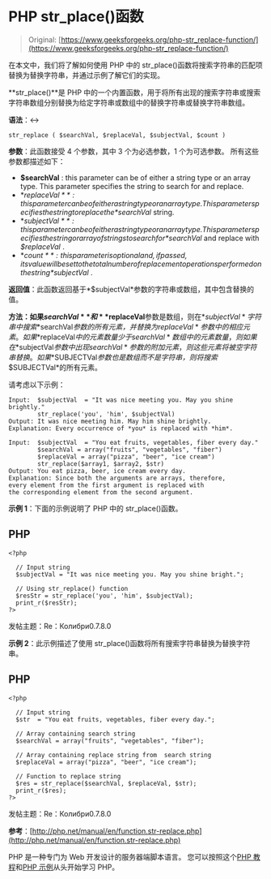 # PHP str_place()函数

> Original: [https://www.geeksforgeeks.org/php-str_replace-function/](https://www.geeksforgeeks.org/php-str_replace-function/)

在本文中，我们将了解如何使用 PHP 中的 str_place()函数将搜索字符串的匹配项替换为替换字符串，并通过示例了解它们的实现。

**str_place()**是 PHP 中的一个内置函数，用于将所有出现的搜索字符串或搜索字符串数组分别替换为给定字符串或数组中的替换字符串或替换字符串数组。

**语法**：↔

```
str_replace ( $searchVal, $replaceVal, $subjectVal, $count )
```

**参数**：此函数接受 4 个参数，其中 3 个为必选参数，1 个为可选参数。 所有这些参数都描述如下：

*   **$searchVal** : this parameter can be of either a string type or an array type. This parameter specifies the string to search for and replace.
*   **$replaceVal** : this parameter can be of either a string type or an array type. This parameter specifies the string to replace the *$searchVal* string.
*   **$subjectVal** : this parameter can be of either a string type or an array type. This parameter specifies the string or array of strings to search for *$searchVal* and replace with *$replaceVal* .
*   **$count** : this parameter is optional and, if passed, its value will be set to the total number of replacement operations performed on the string *$subjectVal* .

**返回值**：此函数返回基于*$subjectVal*参数的字符串或数组，其中包含替换的值。

**方法：**如果**$searchVal**和**$replaceVal**参数是数组，则在*$subjectVal*字符串中搜索*$searchVal*参数的所有元素，并替换为*$replaceVal*参数中的相应元素。 如果*$replaceVal*中的元素数量少于*$searchVal*数组中的元素数量，则如果在*$subjectVal*参数中出现*$searchVal*参数的附加元素，则这些元素将被空字符串替换。 如果*$SUBJECTVal*参数也是数组而不是字符串，则将搜索*$SUBJECTVal*的所有元素。

请考虑以下示例：

```
Input:  $subjectVal  = "It was nice meeting you. May you shine brightly."
        str_replace('you', 'him', $subjectVal)
Output: It was nice meeting him. May him shine brightly.
Explanation: Every occurrence of *you* is replaced with *him*.

Input:  $subjectVal  = "You eat fruits, vegetables, fiber every day."
        $searchVal = array("fruits", "vegetables", "fiber")
        $replaceVal = array("pizza", "beer", "ice cream")
        str_replace($array1, $array2, $str)
Output: You eat pizza, beer, ice cream every day.
Explanation: Since both the arguments are arrays, therefore, 
every element from the first argument is replaced with 
the corresponding element from the second argument.
```

**示例 1**：下面的示例说明了 PHP 中的 str_place()函数。

## PHP

```
<?php

  // Input string
  $subjectVal = "It was nice meeting you. May you shine bright.";

  // Using str_replace() function
  $resStr = str_replace('you', 'him', $subjectVal);
  print_r($resStr);
?>
```

发帖主题：Re：Колибри0.7.8.0

**示例 2**：此示例描述了使用 str_place()函数将所有搜索字符串替换为替换字符串。

## PHP

```
<?php

  // Input string
  $str  = "You eat fruits, vegetables, fiber every day.";

  // Array containing search string
  $searchVal = array("fruits", "vegetables", "fiber");

  // Array containing replace string from  search string
  $replaceVal = array("pizza", "beer", "ice cream");

  // Function to replace string
  $res = str_replace($searchVal, $replaceVal, $str);
  print_r($res);
?>
```

发帖主题：Re：Колибри0.7.8.0

**参考**：[http://php.net/manual/en/function.str-replace.php](http://php.net/manual/en/function.str-replace.php)

PHP 是一种专门为 Web 开发设计的服务器端脚本语言。 您可以按照这个[PHP 教程](https://www.geeksforgeeks.org/php-tutorials/)和[PHP 示例](https://www.geeksforgeeks.org/php-examples/)从头开始学习 PHP。